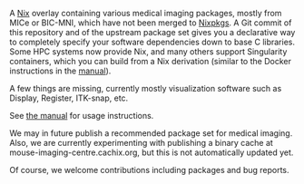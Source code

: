 A [Nix](https://github.com/NixOS/nix) overlay containing various medical imaging packages, mostly from MICe or BIC-MNI, which have not been merged to [Nixpkgs](https://github.com/NixOS/nixpkgs).
A Git commit of this repository and of the upstream package set gives you a declarative way to completely specify your software dependencies down to base C libraries.
Some HPC systems now provide Nix, and many others support Singularity containers, which you can build from a Nix derivation
(similar to the Docker instructions in the [manual](https://nixos.org/nixpkgs/manual/#sec-pkgs-dockerTools)).

A few things are missing, currently mostly visualization software such as Display, Register, ITK-snap, etc.

See [the manual](https://nixos.org/nixpkgs/manual/#chap-overlays) for usage instructions.

We may in future publish a recommended package set for medical imaging.  Also, we are currently experimenting with publishing a binary cache at mouse-imaging-centre.cachix.org, but this is not automatically updated yet.

Of course, we welcome contributions including packages and bug reports.
